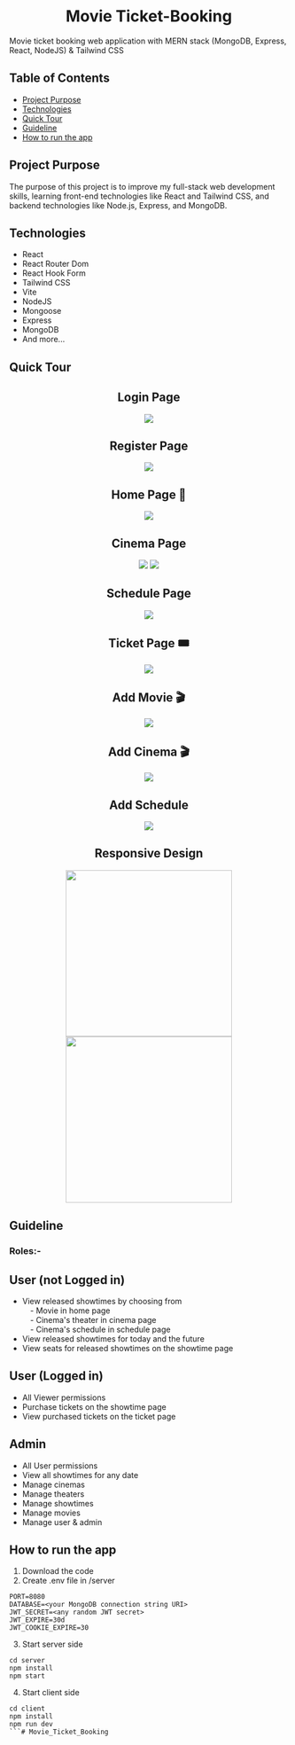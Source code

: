 <h1 align="center">Movie Ticket-Booking</h1>
Movie ticket booking web application with MERN stack (MongoDB, Express, React, NodeJS) & Tailwind CSS

## Table of Contents
* [Project Purpose](#project-purpose)
* [Technologies](#technologies)
* [Quick Tour](#quick-tour)
* [Guideline](#guideline)
* [How to run the app](#how-to-run-the-app)

## Project Purpose
The purpose of this project is to improve my full-stack web development skills, learning front-end technologies like React and Tailwind CSS, and backend technologies like Node.js, Express, and MongoDB.

## Technologies
* React
* React Router Dom 
* React Hook Form 
* Tailwind CSS 
* Vite 
* NodeJS
* Mongoose 
* Express 
* MongoDB
* And more...

## Quick Tour
<h2 align="center">Login Page</h2>
<p align="center">
    <img src="./images/loginpage.png">
</p>
<h2 align="center">Register Page</h2>
<p align="center">
    <img src="./images/register.png">
</p>
<h2 align="center">Home Page 🍿</h2>
<p align="center">
    <img src="./images/home.png">
</p>
<h2 align="center">Cinema Page</h2>
<p align="center">
    <img src="./images/cinema1.png" >
    <img src="./images/cinema.png">
</p>
<h2 align="center">Schedule Page</h2>
<p align="center">  
    <img src="./images/schedule.png">
</p>
<h2 align="center">Ticket Page 🎟️</h2>
<p align="center">  
    <img src="./images/tickets.png">
</p>
<h2 align="center">Add Movie 🎬</h2>
<p align="center">  
    <img src="./images/addmovie.png">
</p>
<h2 align="center">Add Cinema 🎬</h2>
<p align="center">  
    <img src="./images/addcinema.png">
</p>
<h2 align="center">Add Schedule</h2>
<p align="center">  
    <img src="./images/addschedule.png">
</p>

<h2 align="center">Responsive Design</h2>
<p align="center">
    <img src="./images/mobile1.png" height="300">
    <img src="./images/mobile2.png" height="300">
</p>

## Guideline

### Roles:-
<h2>User (not Logged in)</h2>

* View released showtimes by choosing from
<br> &emsp;- Movie in home page <br>  &emsp;- Cinema's theater in cinema page <br> &emsp;- Cinema's schedule in schedule page <br>
* View released showtimes for today and the future
* View seats for released showtimes on the showtime page

<h2>User (Logged in)</h2>

* All Viewer permissions
* Purchase tickets on the showtime page
* View purchased tickets on the ticket page
<h2>Admin </h2>

* All User permissions
* View all showtimes for any date
* Manage cinemas
* Manage theaters
* Manage showtimes
* Manage movies
* Manage user & admin


## How to run the app
1. Download the code
2. Create .env file in /server
```
PORT=8080
DATABASE=<your MongoDB connection string URI>
JWT_SECRET=<any random JWT secret>
JWT_EXPIRE=30d
JWT_COOKIE_EXPIRE=30
```
3. Start server side
```
cd server
npm install
npm start
```
4. Start client side
```
cd client
npm install
npm run dev
```#   M o v i e _ T i c k e t _ B o o k i n g  
 